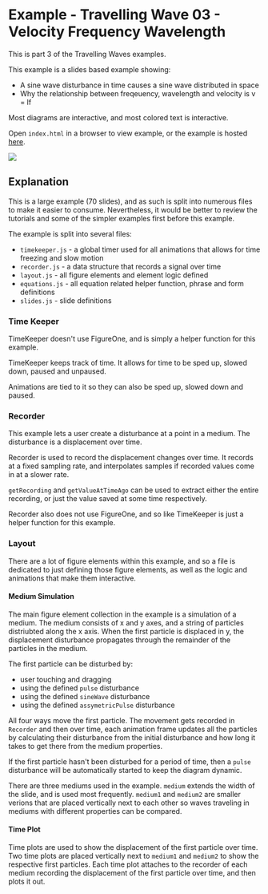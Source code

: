 # Example - Travelling Wave 03 - Velocity Frequency Wavelength

This is part 3 of the Travelling Waves examples.

This example is a slides based example showing:
* A sine wave disturbance in time causes a sine wave distributed in space
* Why the relationship between freqeuency, wavelength and velocity is v = lf

Most diagrams are interactive, and most colored text is interactive.

Open `index.html` in a browser to view example, or the example is hosted [here](https://airladon.github.io/FigureOne/examples/Traveling%20Wave%2003%20-%20Velocity%20Frequency%20Wavelength/index.html).

![](./example.gif)

## Explanation

This is a large example (70 slides), and as such is split into numerous files to make it easier to consume. Nevertheless, it would be better to review the tutorials and some of the simpler examples first before this example.

The example is split into several files:
* `timekeeper.js` - a global timer used for all animations that allows for time freezing and slow motion
* `recorder.js` - a data structure that records a signal over time
* `layout.js` - all figure elements and element logic defined
* `equations.js` - all equation related helper function, phrase and form definitions
* `slides.js` - slide definitions

### Time Keeper
TimeKeeper doesn't use FigureOne, and is simply a helper function for this example.

TimeKeeper keeps track of time. It allows for time to be sped up, slowed down, paused and unpaused.

Animations are tied to it so they can also be sped up, slowed down and paused.

### Recorder

This example lets a user create a disturbance at a point in a medium. The disturbance is a displacement over time.

Recorder is used to record the displacement changes over time. It records at a fixed sampling rate, and interpolates samples if recorded values come in at a slower rate.

`getRecording` and `getValueAtTimeAgo` can be used to extract either the entire recording, or just the value saved at some time respectively.

Recorder also does not use FigureOne, and so like TimeKeeper is just a helper function for this example.

### Layout

There are a lot of figure elements within this example, and so a file is dedicated to just defining those figure elements, as well as the logic and animations that make them interactive.

#### Medium Simulation

The main figure element collection in the example is a simulation of a medium. The medium consists of x and y axes, and a string of particles distriubted along the x axis. When the first particle is displaced in y, the displacement disturbance propagates through the remainder of the particles in the medium.

The first particle can be disturbed by:
* user touching and dragging
* using the defined `pulse` disturbance
* using the defined `sineWave` disturbance
* using the defined `assymetricPulse` disturbance

All four ways move the first particle. The movement gets recorded in `Recorder` and then over time, each animation frame updates all the particles by calculating their disturbance from the initial disturbance and how long it takes to get there from the medium properties.

If the first particle hasn't been disturbed for a period of time, then a `pulse` disturbance will be automatically started to keep the diagram dynamic.

There are three mediums used in the example. `medium` extends the width of the slide, and is used most frequently. `medium1` and `medium2` are smaller verions that are placed vertically next to each other so waves traveling in mediums with different properties can be compared.

#### Time Plot

Time plots are used to show the displacement of the first particle over time. Two time plots are placed vertically next to `medium1` and `medium2` to show the respective first particles. Each time plot attaches to the recorder of each medium recording the displacement of the first particle over time, and then plots it out.

